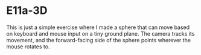 # E11a-3D
This is just a simple exercise where I made a sphere that can move based on keyboard and mouse input on a tiny ground plane. The camera tracks its movement, and the forward-facing side of the sphere points wherever the mouse rotates to.
